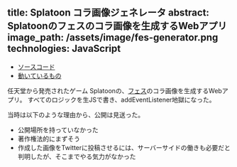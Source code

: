 title: Splatoon コラ画像ジェネレータ
abstract: Splatoonのフェスのコラ画像を生成するWebアプリ
image_path: /assets/image/fes-generator.png
technologies: JavaScript
---

- [ソースコード](https://github.com/genya0407/fes_generator)
- [動いているもの](https://kuminecraft.xyz/fes)

任天堂から発売されたゲーム Splatoonの、[フェス](https://www.nintendo.co.jp/wiiu/agmj/festival/)のコラ画像を生成するWebアプリ。
すべてのロジックを生JSで書き、addEventListener地獄になった。

当時は以下のような理由から、公開は見送った。

- 公開場所を持っていなかった
- 著作権法的にまずそう
- 作成した画像をTwitterに投稿させるには、サーバーサイドの働きも必要だと判明したが、そこまでやる気力がなかった
